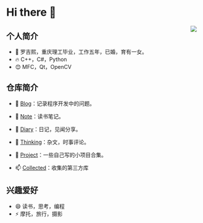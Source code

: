 # Hi there 👋

<img align="right" src="https://github-readme-stats.vercel.app/api?username=GuidoLuo0521&show_icons=true&icon_color=CE1D2D&text_color=718096&bg_color=ffffff&hide_title=true" />

## 个人简介

* 👨  罗吉熙，重庆理工毕业，工作五年，已婚，育有一女。
* 🔥 C++，C#，Python
* 😊 MFC，Qt，OpenCV



## 仓库简介

- 🔭 [Blog](https://github.com/GuidoLuo0521/Blog)：记录程序开发中的问题。

- 🌱 [Note](https://github.com/GuidoLuo0521/Notes)：读书笔记。

- 👯 [Diary](https://github.com/GuidoLuo0521/Diary)：日记，见闻分享。

- 🤔 [Thinking](https://github.com/GuidoLuo0521/Thinking)：杂文，时事评论。

- 💬 [Project](https://github.com/GuidoLuo0521/Projects)：一些自己写的小项目合集。

- 📫 [Collected](https://github.com/GuidoLuo0521/Collected)：收集的第三方库

  

## 兴趣爱好

- 😄 读书，思考，编程
- ⚡   摩托，旅行，摄影